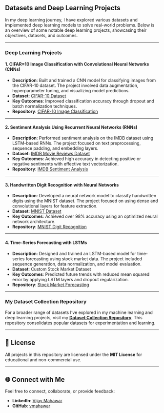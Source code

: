 ## Datasets and Deep Learning Projects

In my deep learning journey, I have explored various datasets and implemented deep learning models to solve real-world problems. Below is an overview of some notable deep learning projects, showcasing their objectives, datasets, and outcomes.

---

### **Deep Learning Projects**

#### 1. **CIFAR=10 Image Classification with Convolutional Neural Networks (CNNs)**
- **Description**: Built and trained a CNN model for classifying images from the CIFAR-10 dataset. The project involved data augmentation, hyperparameter tuning, and visualizing model predictions.
- **Dataset**: [CIFAR-10 Dataset](https://www.cs.toronto.edu/~kriz/cifar.html)
- **Key Outcomes**: Improved classification accuracy through dropout and batch normalization techniques.
- **Repository**: [CIFAR-10 Image Classification](https://github.com/vmahawar/cifar-10-image-classification)

---

#### 2. **Sentiment Analysis Using Recurrent Neural Networks (RNNs)**
- **Description**: Performed sentiment analysis on the IMDB dataset using LSTM-based RNNs. The project focused on text preprocessing, sequence padding, and embedding layers.
- **Dataset**: [IMDB Movie Reviews Dataset](https://ai.stanford.edu/~amaas/data/sentiment/)
- **Key Outcomes**: Achieved high accuracy in detecting positive or negative sentiments with effective text vectorization.
- **Repository**: [IMDB Sentiment Analysis](https://github.com/vmahawar/imdb-sentiment-analysis)

---

#### 3. **Handwritten Digit Recognition with Neural Networks**
- **Description**: Developed a neural network model to classify handwritten digits using the MNIST dataset. The project focused on using dense and convolutional layers for feature extraction.
- **Dataset**: [MNIST Dataset](http://yann.lecun.com/exdb/mnist/)
- **Key Outcomes**: Achieved over 98% accuracy using an optimized neural network architecture.
- **Repository**: [MNIST Digit Recognition](https://github.com/vmahawar/mnist-digit-recognition)

---

#### 4. **Time-Series Forecasting with LSTMs**
- **Description**: Designed and trained an LSTM-based model for time-series forecasting using stock market data. The project included sequence generation, data normalization, and model evaluation.
- **Dataset**: Custom Stock Market Dataset
- **Key Outcomes**: Predicted future trends with reduced mean squared error by applying LSTM layers and dropout regularization.
- **Repository**: [Stock Market Forecasting](https://github.com/vmahawar/stock-market-forecasting)

---

### My Dataset Collection Repository

For a broader range of datasets I’ve explored in my machine learning and deep learning projects, visit my **[Dataset Collection Repository](https://github.com/vmahawar/data-science-datasets-collection)**. This repository consolidates popular datasets for experimentation and learning.

---

## 📜 License

All projects in this repository are licensed under the **MIT License** for educational and non-commercial use.

---

## 🌐 Connect with Me

Feel free to connect, collaborate, or provide feedback:

- **LinkedIn**: [Vijay Mahawar](https://www.linkedin.com/in/vijay-mahawar)
- **GitHub**: [vmahawar](https://github.com/vmahawar)
